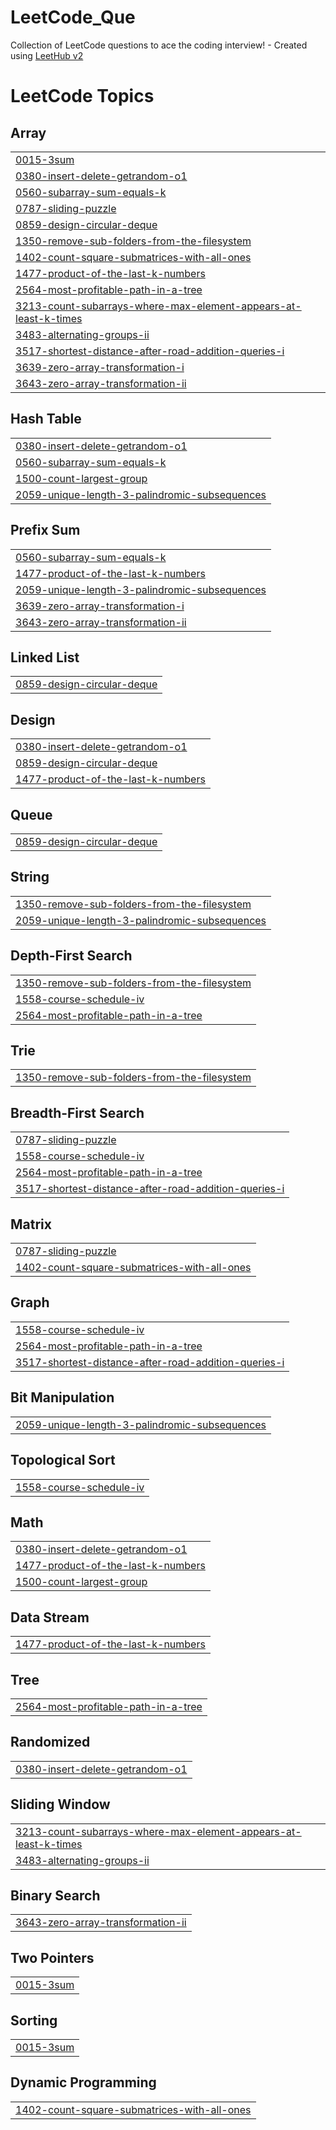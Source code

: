 # LeetCode_Que
Collection of LeetCode questions to ace the coding interview! - Created using [LeetHub v2](https://github.com/arunbhardwaj/LeetHub-2.0)

<!---LeetCode Topics Start-->
# LeetCode Topics
## Array
|  |
| ------- |
| [0015-3sum](https://github.com/spranjal3301/LeetCode_Que/tree/master/0015-3sum) |
| [0380-insert-delete-getrandom-o1](https://github.com/spranjal3301/LeetCode_Que/tree/master/0380-insert-delete-getrandom-o1) |
| [0560-subarray-sum-equals-k](https://github.com/spranjal3301/LeetCode_Que/tree/master/0560-subarray-sum-equals-k) |
| [0787-sliding-puzzle](https://github.com/spranjal3301/LeetCode_Que/tree/master/0787-sliding-puzzle) |
| [0859-design-circular-deque](https://github.com/spranjal3301/LeetCode_Que/tree/master/0859-design-circular-deque) |
| [1350-remove-sub-folders-from-the-filesystem](https://github.com/spranjal3301/LeetCode_Que/tree/master/1350-remove-sub-folders-from-the-filesystem) |
| [1402-count-square-submatrices-with-all-ones](https://github.com/spranjal3301/LeetCode_Que/tree/master/1402-count-square-submatrices-with-all-ones) |
| [1477-product-of-the-last-k-numbers](https://github.com/spranjal3301/LeetCode_Que/tree/master/1477-product-of-the-last-k-numbers) |
| [2564-most-profitable-path-in-a-tree](https://github.com/spranjal3301/LeetCode_Que/tree/master/2564-most-profitable-path-in-a-tree) |
| [3213-count-subarrays-where-max-element-appears-at-least-k-times](https://github.com/spranjal3301/LeetCode_Que/tree/master/3213-count-subarrays-where-max-element-appears-at-least-k-times) |
| [3483-alternating-groups-ii](https://github.com/spranjal3301/LeetCode_Que/tree/master/3483-alternating-groups-ii) |
| [3517-shortest-distance-after-road-addition-queries-i](https://github.com/spranjal3301/LeetCode_Que/tree/master/3517-shortest-distance-after-road-addition-queries-i) |
| [3639-zero-array-transformation-i](https://github.com/spranjal3301/LeetCode_Que/tree/master/3639-zero-array-transformation-i) |
| [3643-zero-array-transformation-ii](https://github.com/spranjal3301/LeetCode_Que/tree/master/3643-zero-array-transformation-ii) |
## Hash Table
|  |
| ------- |
| [0380-insert-delete-getrandom-o1](https://github.com/spranjal3301/LeetCode_Que/tree/master/0380-insert-delete-getrandom-o1) |
| [0560-subarray-sum-equals-k](https://github.com/spranjal3301/LeetCode_Que/tree/master/0560-subarray-sum-equals-k) |
| [1500-count-largest-group](https://github.com/spranjal3301/LeetCode_Que/tree/master/1500-count-largest-group) |
| [2059-unique-length-3-palindromic-subsequences](https://github.com/spranjal3301/LeetCode_Que/tree/master/2059-unique-length-3-palindromic-subsequences) |
## Prefix Sum
|  |
| ------- |
| [0560-subarray-sum-equals-k](https://github.com/spranjal3301/LeetCode_Que/tree/master/0560-subarray-sum-equals-k) |
| [1477-product-of-the-last-k-numbers](https://github.com/spranjal3301/LeetCode_Que/tree/master/1477-product-of-the-last-k-numbers) |
| [2059-unique-length-3-palindromic-subsequences](https://github.com/spranjal3301/LeetCode_Que/tree/master/2059-unique-length-3-palindromic-subsequences) |
| [3639-zero-array-transformation-i](https://github.com/spranjal3301/LeetCode_Que/tree/master/3639-zero-array-transformation-i) |
| [3643-zero-array-transformation-ii](https://github.com/spranjal3301/LeetCode_Que/tree/master/3643-zero-array-transformation-ii) |
## Linked List
|  |
| ------- |
| [0859-design-circular-deque](https://github.com/spranjal3301/LeetCode_Que/tree/master/0859-design-circular-deque) |
## Design
|  |
| ------- |
| [0380-insert-delete-getrandom-o1](https://github.com/spranjal3301/LeetCode_Que/tree/master/0380-insert-delete-getrandom-o1) |
| [0859-design-circular-deque](https://github.com/spranjal3301/LeetCode_Que/tree/master/0859-design-circular-deque) |
| [1477-product-of-the-last-k-numbers](https://github.com/spranjal3301/LeetCode_Que/tree/master/1477-product-of-the-last-k-numbers) |
## Queue
|  |
| ------- |
| [0859-design-circular-deque](https://github.com/spranjal3301/LeetCode_Que/tree/master/0859-design-circular-deque) |
## String
|  |
| ------- |
| [1350-remove-sub-folders-from-the-filesystem](https://github.com/spranjal3301/LeetCode_Que/tree/master/1350-remove-sub-folders-from-the-filesystem) |
| [2059-unique-length-3-palindromic-subsequences](https://github.com/spranjal3301/LeetCode_Que/tree/master/2059-unique-length-3-palindromic-subsequences) |
## Depth-First Search
|  |
| ------- |
| [1350-remove-sub-folders-from-the-filesystem](https://github.com/spranjal3301/LeetCode_Que/tree/master/1350-remove-sub-folders-from-the-filesystem) |
| [1558-course-schedule-iv](https://github.com/spranjal3301/LeetCode_Que/tree/master/1558-course-schedule-iv) |
| [2564-most-profitable-path-in-a-tree](https://github.com/spranjal3301/LeetCode_Que/tree/master/2564-most-profitable-path-in-a-tree) |
## Trie
|  |
| ------- |
| [1350-remove-sub-folders-from-the-filesystem](https://github.com/spranjal3301/LeetCode_Que/tree/master/1350-remove-sub-folders-from-the-filesystem) |
## Breadth-First Search
|  |
| ------- |
| [0787-sliding-puzzle](https://github.com/spranjal3301/LeetCode_Que/tree/master/0787-sliding-puzzle) |
| [1558-course-schedule-iv](https://github.com/spranjal3301/LeetCode_Que/tree/master/1558-course-schedule-iv) |
| [2564-most-profitable-path-in-a-tree](https://github.com/spranjal3301/LeetCode_Que/tree/master/2564-most-profitable-path-in-a-tree) |
| [3517-shortest-distance-after-road-addition-queries-i](https://github.com/spranjal3301/LeetCode_Que/tree/master/3517-shortest-distance-after-road-addition-queries-i) |
## Matrix
|  |
| ------- |
| [0787-sliding-puzzle](https://github.com/spranjal3301/LeetCode_Que/tree/master/0787-sliding-puzzle) |
| [1402-count-square-submatrices-with-all-ones](https://github.com/spranjal3301/LeetCode_Que/tree/master/1402-count-square-submatrices-with-all-ones) |
## Graph
|  |
| ------- |
| [1558-course-schedule-iv](https://github.com/spranjal3301/LeetCode_Que/tree/master/1558-course-schedule-iv) |
| [2564-most-profitable-path-in-a-tree](https://github.com/spranjal3301/LeetCode_Que/tree/master/2564-most-profitable-path-in-a-tree) |
| [3517-shortest-distance-after-road-addition-queries-i](https://github.com/spranjal3301/LeetCode_Que/tree/master/3517-shortest-distance-after-road-addition-queries-i) |
## Bit Manipulation
|  |
| ------- |
| [2059-unique-length-3-palindromic-subsequences](https://github.com/spranjal3301/LeetCode_Que/tree/master/2059-unique-length-3-palindromic-subsequences) |
## Topological Sort
|  |
| ------- |
| [1558-course-schedule-iv](https://github.com/spranjal3301/LeetCode_Que/tree/master/1558-course-schedule-iv) |
## Math
|  |
| ------- |
| [0380-insert-delete-getrandom-o1](https://github.com/spranjal3301/LeetCode_Que/tree/master/0380-insert-delete-getrandom-o1) |
| [1477-product-of-the-last-k-numbers](https://github.com/spranjal3301/LeetCode_Que/tree/master/1477-product-of-the-last-k-numbers) |
| [1500-count-largest-group](https://github.com/spranjal3301/LeetCode_Que/tree/master/1500-count-largest-group) |
## Data Stream
|  |
| ------- |
| [1477-product-of-the-last-k-numbers](https://github.com/spranjal3301/LeetCode_Que/tree/master/1477-product-of-the-last-k-numbers) |
## Tree
|  |
| ------- |
| [2564-most-profitable-path-in-a-tree](https://github.com/spranjal3301/LeetCode_Que/tree/master/2564-most-profitable-path-in-a-tree) |
## Randomized
|  |
| ------- |
| [0380-insert-delete-getrandom-o1](https://github.com/spranjal3301/LeetCode_Que/tree/master/0380-insert-delete-getrandom-o1) |
## Sliding Window
|  |
| ------- |
| [3213-count-subarrays-where-max-element-appears-at-least-k-times](https://github.com/spranjal3301/LeetCode_Que/tree/master/3213-count-subarrays-where-max-element-appears-at-least-k-times) |
| [3483-alternating-groups-ii](https://github.com/spranjal3301/LeetCode_Que/tree/master/3483-alternating-groups-ii) |
## Binary Search
|  |
| ------- |
| [3643-zero-array-transformation-ii](https://github.com/spranjal3301/LeetCode_Que/tree/master/3643-zero-array-transformation-ii) |
## Two Pointers
|  |
| ------- |
| [0015-3sum](https://github.com/spranjal3301/LeetCode_Que/tree/master/0015-3sum) |
## Sorting
|  |
| ------- |
| [0015-3sum](https://github.com/spranjal3301/LeetCode_Que/tree/master/0015-3sum) |
## Dynamic Programming
|  |
| ------- |
| [1402-count-square-submatrices-with-all-ones](https://github.com/spranjal3301/LeetCode_Que/tree/master/1402-count-square-submatrices-with-all-ones) |
<!---LeetCode Topics End-->